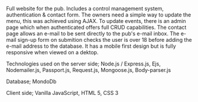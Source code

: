 Full website for the pub. Includes a control management system, authentication & contact form. The owners need a simple way to update the menu, this was achieved using AJAX. To update events, there is an admin page which when authenticated offers full CRUD capabilities. The contact page allows an e-mail to be sent directly to the pub's e-mail inbox. The e-mail sign-up form on submition checks the user is over 18 before adding the e-mail address to the database. It has a mobile first design but is fully responsive when viewed on a dektop.

Technologies used on the server side;
Node.js / Express.js,
Ejs,
Nodemailer.js,
Passport.js,
Request.js,
Mongoose.js,
Body-parser.js

Database;
MondoDb

Client side;
Vanilla JavaScript,
HTML 5,
CSS 3
